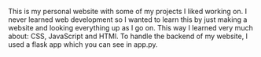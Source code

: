 This is my personal website with some of my projects I liked working on.
I never learned web development so I wanted to learn this by just making
a website and looking everything up as I go on. This way I learned very
much about: CSS, JavaScript and HTMl. To handle the backend of my website,
I used a flask app which you can see in app.py. 
